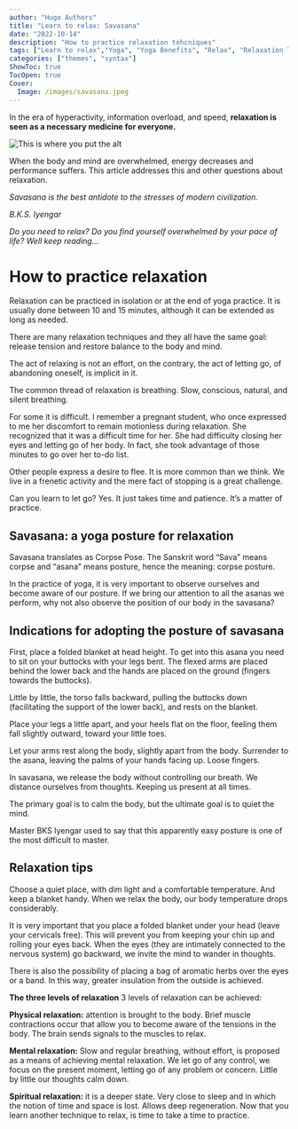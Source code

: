 ```yaml
---
author: "Hugo Authors"
title: "Learn to relax: Savasana"
date: "2022-10-14"
description: "How to practice relaxation tehcniques"
tags: ["Learn to relax","Yoga", "Yoga Benefits", "Relax", "Relaxation Techniques"]
categories: ["themes", "syntax"]
ShowToc: true
TocOpen: true
Cover:
  Image: /images/savasana.jpeg
---
```


In the era of hyperactivity, information overload, and speed, **relaxation is seen as a necessary medicine for everyone.**

![This is where you put the alt](https://miro.medium.com/v2/resize:fit:1400/format:webp/1*L3_VYhHpdPMqc179GWAUyg.jpeg "This is the image title")

When the body and mind are overwhelmed, energy decreases and performance suffers. This article addresses this and other questions about relaxation.

*Savasana is the best antidote to the stresses of modern civilization.*

*B.K.S. Iyengar*

*Do you need to relax? Do you find yourself overwhelmed by your pace of life? Well keep reading…*

# How to practice relaxation

Relaxation can be practiced in isolation or at the end of yoga practice. It is usually done between 10 and 15 minutes, although it can be extended as long as needed.

There are many relaxation techniques and they all have the same goal: release tension and restore balance to the body and mind.

The act of relaxing is not an effort, on the contrary, the act of letting go, of abandoning oneself, is implicit in it.

The common thread of relaxation is breathing. Slow, conscious, natural, and silent breathing.

For some it is difficult. I remember a pregnant student, who once expressed to me her discomfort to remain motionless during relaxation. She recognized that it was a difficult time for her. She had difficulty closing her eyes and letting go of her body. In fact, she took advantage of those minutes to go over her to-do list.

Other people express a desire to flee. It is more common than we think. We live in a frenetic activity and the mere fact of stopping is a great challenge.

Can you learn to let go? Yes. It just takes time and patience. It’s a matter of practice.

## **Savasana: a yoga posture for relaxation**
Savasana translates as Corpse Pose. The Sanskrit word “Sava” means corpse and “asana” means posture, hence the meaning: corpse posture.

In the practice of yoga, it is very important to observe ourselves and become aware of our posture. If we bring our attention to all the asanas we perform, why not also observe the position of our body in the savasana?

## **Indications for adopting the posture of savasana**
First, place a folded blanket at head height. To get into this asana you need to sit on your buttocks with your legs bent. The flexed arms are placed behind the lower back and the hands are placed on the ground (fingers towards the buttocks).

Little by little, the torso falls backward, pulling the buttocks down (facilitating the support of the lower back), and rests on the blanket.

Place your legs a little apart, and your heels flat on the floor, feeling them fall slightly outward, toward your little toes.

Let your arms rest along the body, slightly apart from the body. Surrender to the asana, leaving the palms of your hands facing up. Loose fingers.

In savasana, we release the body without controlling our breath. We distance ourselves from thoughts. Keeping us present at all times.

The primary goal is to calm the body, but the ultimate goal is to quiet the mind.

Master BKS Iyengar used to say that this apparently easy posture is one of the most difficult to master.

## **Relaxation tips**
Choose a quiet place, with dim light and a comfortable temperature. And keep a blanket handy. When we relax the body, our body temperature drops considerably.

It is very important that you place a folded blanket under your head (leave your cervicals free). This will prevent you from keeping your chin up and rolling your eyes back. When the eyes (they are intimately connected to the nervous system) go backward, we invite the mind to wander in thoughts.

There is also the possibility of placing a bag of aromatic herbs over the eyes or a band. In this way, greater insulation from the outside is achieved.

**The three levels of relaxation**
3 levels of relaxation can be achieved:

**Physical relaxation:** attention is brought to the body. Brief muscle contractions occur that allow you to become aware of the tensions in the body. The brain sends signals to the muscles to relax.

**Mental relaxation:** Slow and regular breathing, without effort, is proposed as a means of achieving mental relaxation. We let go of any control, we focus on the present moment, letting go of any problem or concern. Little by little our thoughts calm down.

**Spiritual relaxation:** it is a deeper state. Very close to sleep and in which the notion of time and space is lost. Allows deep regeneration.
Now that you learn another technique to relax, is time to take a time to practice.

